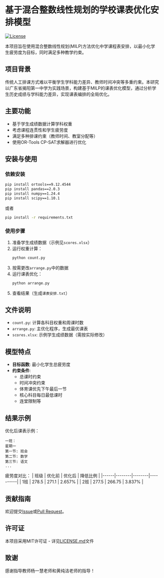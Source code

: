 # 基于混合整数线性规划的学校课表优化安排模型

[![License](https://img.shields.io/badge/license-MIT-blue.svg)](LICENSE.md)

本项目旨在使用混合整数线性规划(MILP)方法优化中学课程表安排，以最小化学生疲劳度为目标，同时满足多种教学约束。

## 项目背景

传统人工排课方式难以平衡学生学科能力差异、教师时间冲突等多重约束。本研究以广东省揭阳第一中学为实践场景，构建基于MILP的课表优化模型，通过分析学生历史成绩与学科能力差异，实现课表编排的全局优化。

## 主要功能

- 基于学生成绩数据计算学科权重
- 考虑课程连贯性和学生疲劳度
- 满足多种排课约束（教师时间、教室分配等）
- 使用OR-Tools CP-SAT求解器进行优化

## 安装与使用

### 依赖安装

```bash
pip install ortools==9.12.4544
pip install pandas==2.0.3
pip install numpy==1.24.4
pip install scipy==1.10.1
```
或者
```bash
pip install -r requirements.txt
```

### 使用步骤

1. 准备学生成绩数据（示例见`scores.xlsx`）
2. 运行权重计算：
   ```bash
   python count.py
   ```
3. 按需更改`arrange.py`中的数据
4. 运行课表优化：
   ```bash
   python arrange.py
   ```
5. 查看结果（生成`课表安排.txt`）

## 文件说明

- `count.py`: 计算各科目权重和周课时数
- `arrange.py`: 主优化程序，生成最优课表
- `scores.xlsx`: 示例学生成绩数据（需按实际修改）

## 模型特点

- **目标函数**: 最小化学生总疲劳度
- **约束条件**:
  - 总课时约束
  - 时间冲突约束
  - 体育课优先下午最后一节
  - 核心科目每日最低课时
  - 连堂限制等

## 结果示例

优化后课表示例：
```
一班：
星期一
第一节: 班会
第二节: 数学
第三节: 语文
...
```

疲劳度对比：
| 班级 | 优化前 | 优化后 | 降低比例 |
|------|--------|--------|----------|
| 1班  | 278.5  | 271.1  | 2.657%   |
| 2班  | 277.5  | 266.75 | 3.837%   |

## 贡献指南

欢迎提交[Issue](https://github.com/Jessssssseea/Optimization-Model-of-School-Schedule-Arrangement-Based-on-Mixed-Integer-Linear-Programming/issues)或[Pull Request](https://github.com/Jessssssseea/Optimization-Model-of-School-Schedule-Arrangement-Based-on-Mixed-Integer-Linear-Programming/pulls)。

## 许可证

本项目采用MIT许可证 - 详见[LICENSE.md](https://github.com/Jessssssseea/Optimization-Model-of-School-Schedule-Arrangement-Based-on-Mixed-Integer-Linear-Programming/blob/main/LICENSE.md)文件

## 致谢

感谢指导教师杨一慧老师和黄纯洁老师的指导！
